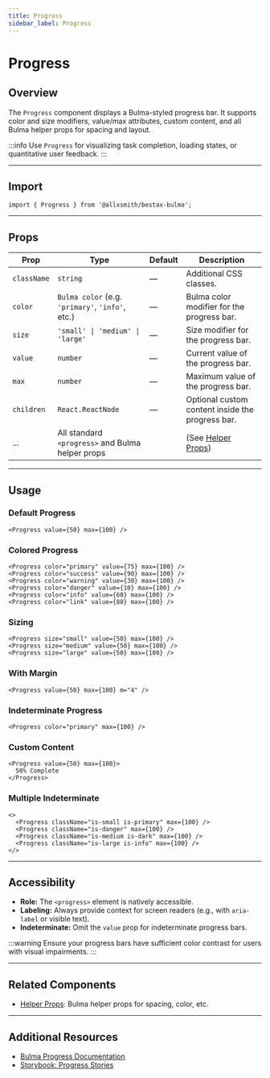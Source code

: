 ```yaml
---
title: Progress
sidebar_label: Progress
---
```


# Progress

## Overview

The `Progress` component displays a Bulma-styled progress bar. It supports color and size modifiers, value/max attributes, custom content, and all Bulma helper props for spacing and layout.

:::info
Use `Progress` for visualizing task completion, loading states, or quantitative user feedback.
:::

---

## Import

```tsx
import { Progress } from '@allxsmith/bestax-bulma';
```

---

## Props

| Prop        | Type                                             | Default | Description                                      |
| ----------- | ------------------------------------------------ | ------- | ------------------------------------------------ |
| `className` | `string`                                         | —       | Additional CSS classes.                          |
| `color`     | `Bulma color` (e.g. `'primary'`, `'info'`, etc.) | —       | Bulma color modifier for the progress bar.       |
| `size`      | `'small' \| 'medium' \| 'large'`                 | —       | Size modifier for the progress bar.              |
| `value`     | `number`                                         | —       | Current value of the progress bar.               |
| `max`       | `number`                                         | —       | Maximum value of the progress bar.               |
| `children`  | `React.ReactNode`                                | —       | Optional custom content inside the progress bar. |
| ...         | All standard `<progress>` and Bulma helper props |         | (See [Helper Props](../helpers/usebulmaclasses)) |

---

## Usage

### Default Progress

```tsx
<Progress value={50} max={100} />
```

### Colored Progress

```tsx
<Progress color="primary" value={75} max={100} />
<Progress color="success" value={90} max={100} />
<Progress color="warning" value={30} max={100} />
<Progress color="danger" value={10} max={100} />
<Progress color="info" value={60} max={100} />
<Progress color="link" value={80} max={100} />
```

### Sizing

```tsx
<Progress size="small" value={50} max={100} />
<Progress size="medium" value={50} max={100} />
<Progress size="large" value={50} max={100} />
```

### With Margin

```tsx
<Progress value={50} max={100} m="4" />
```

### Indeterminate Progress

```tsx
<Progress color="primary" max={100} />
```

### Custom Content

```tsx
<Progress value={50} max={100}>
  50% Complete
</Progress>
```

### Multiple Indeterminate

```tsx
<>
  <Progress className="is-small is-primary" max={100} />
  <Progress className="is-danger" max={100} />
  <Progress className="is-medium is-dark" max={100} />
  <Progress className="is-large is-info" max={100} />
</>
```

---

## Accessibility

- **Role:** The `<progress>` element is natively accessible.
- **Labeling:** Always provide context for screen readers (e.g., with `aria-label` or visible text).
- **Indeterminate:** Omit the `value` prop for indeterminate progress bars.

:::warning
Ensure your progress bars have sufficient color contrast for users with visual impairments.
:::

---

## Related Components

- [Helper Props](../helpers/usebulmaclasses.md): Bulma helper props for spacing, color, etc.

---

## Additional Resources

- [Bulma Progress Documentation](https://bulma.io/documentation/elements/progress/)
- [Storybook: Progress Stories](https://storybook.bestax.cc/?path=/story/elements-progress--default)
